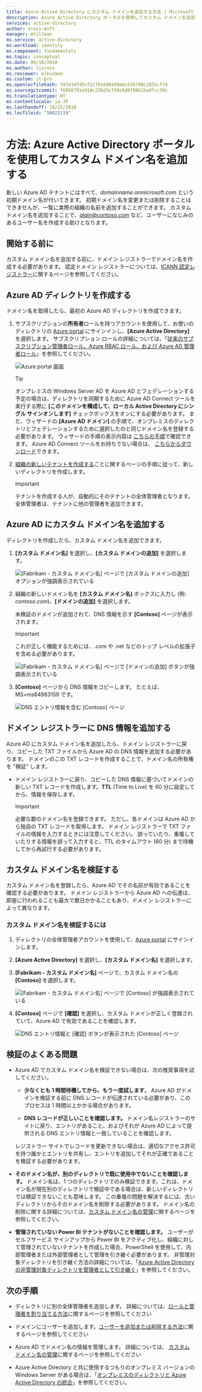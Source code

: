 ```yaml
---
title: Azure Active Directory にカスタム ドメインを追加する方法 | Microsoft Docs
description: Azure Active Directory ポータルを使用してカスタム ドメインを追加する方法について説明します。
services: active-directory
author: eross-msft
manager: mtillman
ms.service: active-directory
ms.workload: identity
ms.component: fundamentals
ms.topic: conceptual
ms.date: 09/18/2018
ms.author: lizross
ms.reviewer: elkuzmen
ms.custom: it-pro
ms.openlocfilehash: 59743df45cf2c7810404d9e6c636790c2855cf74
ms.sourcegitcommit: f6050791e910c22bd3c749c6d0f09b1ba8fccf0c
ms.translationtype: HT
ms.contentlocale: ja-JP
ms.lasthandoff: 10/25/2018
ms.locfileid: "50023119"
---
```

# <a name="how-to-add-your-custom-domain-name-using-the-azure-active-directory-portal"></a>方法: Azure Active Directory ポータルを使用してカスタム ドメイン名を追加する
新しい Azure AD テナントにはすべて、*domainname*.onmicrosoft.com という初期ドメイン名が付いてきます。 初期ドメイン名を変更または削除することはできませんが、一覧に実際の組織の名前を追加することができます。 カスタム ドメイン名を追加することで、*alain@contoso.com* など、ユーザーになじみのあるユーザー名を作成する助けとなります。

## <a name="before-you-begin"></a>開始する前に
カスタム ドメイン名を追加する前に、ドメイン レジストラーでドメイン名を作成する必要があります。 認定ドメイン レジストラーについては、[ICANN 認定レジストラー](https://www.icann.org/registrar-reports/accredited-list.html)に関するページを参照してください。

## <a name="create-your-directory-in-azure-ad"></a>Azure AD ディレクトリを作成する
ドメイン名を取得したら、最初の Azure AD ディレクトリを作成できます。

1. サブスクリプションの**所有者**ロールを持つアカウントを使用して、お使いのディレクトリの [Azure portal](https://portal.azure.com/) にサインインし、**[Azure Active Directory]** を選択します。 サブスクリプション ロールの詳細については、「[従来のサブスクリプション管理者ロール、Azure RBAC ロール、および Azure AD 管理者ロール](../../role-based-access-control/rbac-and-directory-admin-roles.md#azure-rbac-roles)」を参照してください。

    ![Azure portal 画面](media/active-directory-access-create-new-tenant/azure-ad-portal.png)

    >[!TIP]
    > オンプレミスの Windows Server AD を Azure AD とフェデレーションする予定の場合は、ディレクトリを同期するために Azure AD Connect ツールを実行する際に **[このドメインを構成して、ローカル Active Directory にシングル サインオンします]** チェックボックスをオンにする必要があります。 また、ウィザードの **[Azure AD ドメイン]** の手順で、オンプレミスのディレクトリとフェデレーションするために選択したのと同じドメイン名を登録する必要があります。 ウィザードの手順の表示内容は [こちらの手順](../hybrid/how-to-connect-install-custom.md#verify-the-azure-ad-domain-selected-for-federation)で確認できます。 Azure AD Connect ツールをお持ちでない場合は、 [こちらからダウンロード](http://go.microsoft.com/fwlink/?LinkId=615771)できます。

2. [組織の新しいテナントを作成する](active-directory-access-create-new-tenant.md#create-a-new-tenant-for-your-organization)ことに関するページの手順に従って、新しいディレクトリを作成します。

    >[!Important]
    >テナントを作成する人が、自動的にそのテナントの全体管理者となります。 全体管理者は、テナントに他の管理者を追加できます。

## <a name="add-your-custom-domain-name-to-azure-ad"></a>Azure AD にカスタム ドメイン名を追加する
ディレクトリを作成したら、カスタム ドメイン名を追加できます。

1. **[カスタム ドメイン名]** を選択し、**[カスタム ドメインの追加]** を選択します。

    ![[Fabrikam - カスタム ドメイン名] ページで [カスタム ドメインの追加] オプションが強調表示されている](media/add-custom-domain/add-custom-domain.png)

2. 組織の新しいドメイン名を **[カスタム ドメイン名]** ボックスに入力し (例: _contoso.com_)、**[ドメインの追加]** を選択します。

    未検証のドメインが追加されて、DNS 情報を示す **[Contoso]** ページが表示されます。

    >[!Important]
    >これが正しく機能するためには、.com や .net などのトップ レベルの拡張子を含める必要があります。

    ![[Fabrikam - カスタム ドメイン名] ページで [ドメインの追加] ボタンが強調表示されている](media/add-custom-domain/add-custom-domain-blade.png)

4. **[Contoso]** ページから DNS 情報をコピーします。 たとえば、MS=ms64983159 です。

    ![DNS エントリ情報を含む [Contoso] ページ](media/add-custom-domain/contoso-blade-with-dns-info.png)

## <a name="add-your-dns-information-to-the-domain-registrar"></a>ドメイン レジストラーに DNS 情報を追加する
Azure AD にカスタム ドメイン名を追加したら、ドメイン レジストラーに戻り、コピーした TXT ファイルから Azure AD の DNS 情報を追加する必要があります。 ドメインのこの TXT レコードを作成することで、ドメイン名の所有権を "検証" します。

-  ドメイン レジストラーに戻り、コピーした DNS 情報に基づいてドメインの新しい TXT レコードを作成します。**TTL** (Time to Live) を 60 分に設定してから、情報を保存します。

    >[!Important]
    >必要な数のドメイン名を登録できます。 ただし、各ドメインは Azure AD から独自の TXT レコードを取得します。 ドメイン レジストラーで TXT ファイルの情報を入力するときには注意してください。 誤っていたり、重複していたりする情報を誤って入力すると、TTL のタイムアウト (60 分) まで待機してから再試行する必要があります。

## <a name="verify-your-custom-domain-name"></a>カスタム ドメイン名を検証する
カスタム ドメイン名を登録したら、Azure AD でその名前が有効であることを確認する必要があります。 ドメイン レジストラーから Azure AD への伝達は、即座に行われることも最大で数日かかることもあり、ドメイン レジストラーによって異なります。

### <a name="to-verify-your-custom-domain-name"></a>カスタム ドメイン名を検証するには
1. ディレクトリの全体管理者アカウントを使用して、[Azure portal](https://portal.azure.com/) にサインインします。

2. **[Azure Active Directory]** を選択し、**[カスタム ドメイン名]** を選択します。

3. **[Fabrikam - カスタム ドメイン名]** ページで、カスタム ドメイン名の **[Contoso]** を選択します。

    ![[Fabrikam - カスタム ドメイン名] ページで [Contoso] が強調表示されている](media/add-custom-domain/custom-blade-with-contoso-highlighted.png)

4. **[Contoso]** ページで **[確認]** を選択し、カスタム ドメインが正しく登録されていて、Azure AD で有効であることを確認します。

    ![DNS エントリ情報と [確認] ボタンが表示された [Contoso] ページ](media/add-custom-domain/contoso-blade-with-dns-info-verify.png)

## <a name="common-verification-issues"></a>検証のよくある問題
- Azure AD でカスタム ドメイン名を検証できない場合は、次の推奨事項を試してください。
    - **少なくとも 1 時間待機してから、もう一度試します**。 Azure AD がドメインを検証する前に DNS レコードが伝達されている必要があり、このプロセスは 1 時間以上かかる場合があります。

    - **DNS レコードが正しいことを確認します。** ドメイン名レジストラーのサイトに戻り、エントリがあること、およびそれが Azure AD によって提供される DNS エントリ情報と一致していることを確認します。

    レジストラー サイトでレコードを更新できない場合は、適切なアクセス許可を持つ誰かとエントリを共有し、エントリを追加してそれが正確であることを検証する必要があります。

- **そのドメイン名が、別のディレクトリで既に使用中でないことを確認します。** ドメイン名は、1 つのディレクトリでのみ検証できます。これは、ドメイン名が現在別のディレクトリで検証中である場合は、新しいディレクトリでは検証できないことも意味します。 この重複の問題を解決するには、古いディレクトリからそのドメイン名を削除する必要があります。 ドメイン名の削除に関する詳細については、[カスタム ドメイン名の管理](../users-groups-roles/domains-manage.md)に関するページを参照してください。

- **管理されていない Power BI テナントがないことを確認します。** ユーザーがセルフサービス サインアップから Power BI をアクティブ化し、組織に対して管理されていないテナントを作成した場合、PowerShell を使用して、内部管理者または外部管理者として管理を引き継ぐ必要があります。 非管理対象ディレクトリを引き継ぐ方法の詳細については、「[Azure Active Directory の非管理対象ディレクトリを管理者として引き継ぐ](../users-groups-roles/domains-admin-takeover.md)」を参照してください。

## <a name="next-steps"></a>次の手順

- ディレクトリに別の全体管理者を追加します。 詳細については、[ロールと管理者を割り当てる方法](active-directory-users-assign-role-azure-portal.md)に関するページを参照してください

- ドメインにユーザーを追加します。[ユーザーを追加または削除する方法](add-users-azure-active-directory.md)に関するページを参照してください

- Azure AD でドメイン名の情報を管理します。 詳細については、 [カスタム ドメイン名の管理](../users-groups-roles/domains-manage.md)に関するページを参照してください

- Azure Active Directory と共に使用するつもりのオンプレミス バージョンの Windows Server がある場合は、「[オンプレミスのディレクトリと Azure Active Directory の統合](../connect/active-directory-aadconnect.md)」を参照してください。
